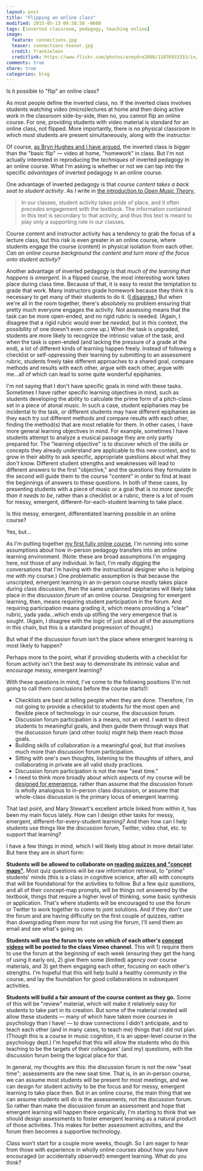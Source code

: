 ```yaml
---
layout: post
title: "Flipping an online class"
modified: 2015-05-13 09:38:58 -0600
tags: [inverted classroom, pedagogy, teaching online]
image:
  feature: connections.jpg
  teaser: connections-teaser.jpg
  credit: frankieleon
  creditlink: https://www.flickr.com/photos/armydre2008/11076933333/in/faves-131104016@N08/
comments: true
share: true
categories: blog
---
```


Is it possible to "flip" an online class?

As most people define the inverted class, no. If the inverted class involves students watching video (micro)lectures at home and then doing active work in the classroom side-by-side, then no, you cannot flip an online course. For one, providing students with video material is standard for an online class, not flipped. More importantly, there is no physical classroom in which most students are present simultaneously, along with the instructor.

Of course, [as Bryn Hughes and I have argued](http://flipcamp.org/engagingstudents/shafferintro.html), the inverted class is bigger than the "basic flip" — video at home, "homework" in class. But I'm not actually interested in reproducing the *techniques* of inverted pedagogy in an online course. What I'm asking is whether or not we can tap into the specific *advantages* of inverted pedagogy in an online course.

One advantage of inverted pedagogy is that *course content takes a back seat to student activity*. As I write in [the introduction to *Open Music Theory*](http://openmusictheory.com/about.html),

> In our classes, student activity takes pride of place, and it often *precedes* engagement with the textbook. The information contained in this text is secondary to that activity, and thus this text is meant to play only a supporting role in our classes.

Course content and instructor activity has a tendency to grab the focus of a lecture class, but this risk is even greater in an online course, where students engage the course (content) in physical isolation from each other. *Can an online course background the content and turn more of the focus onto student activity?*

Another advantage of inverted pedagogy is that *much of the learning that happens is emergent*. In a flipped course, the most interesting work takes place during class time. Because of that, it is easy to resist the temptation to grade that work. Many instructors grade homework because they think it is necessary to get many of their students to do it. ([I disagree.](http://kris.shaffermusic.com/2012/05/data-on-student-engagement-with-criterion-referenced-grading/)) But when we're all in the room together, there's absolutely no problem ensuring that pretty much everyone engages the activity. Not assessing means that the task can be more open-ended, and no rigid rubric is needed. (Again, I disagree that a rigid rubric would ever be *needed*, but in this context, the possibility of one doesn't even come up.) When the task is ungraded, students are more likely to recognize the intrinsic value of the task, and when the task is open-ended (and lacking the pressure of a grade at the end), a lot of different kinds of learning happen freely. Instead of following a checklist or self-oppressing their learning by submitting to an assessment rubric, students freely take different approaches to a shared goal, compare methods and results with each other, argue with each other, argue with me...all of which can lead to some quite wonderful epiphanies. 

I'm not saying that I don't have specific goals in mind with these tasks. Sometimes I have rather specific learning objectives in mind, such as students developing the ability to calculate the prime form of a pitch-class set in a piece of atonal music. In such a case, student epiphanies may be incidental to the task, or different students may have different epiphanies as they each try out different methods and compare results with each other, finding the method(s) that are most reliable for them. In other cases, I have more general learning objectives in mind. For example, sometimes I have students attempt to analyze a musical passage they are only partly prepared for. The "learning objective" is to discover which of the skills or concepts they already understand are applicable to this new context, and to grow in their ability to ask specific, appropriate questions about what they *don't* know. Different student strengths and weaknesses will lead to different answers to the first "objective," and the questions they formulate in the second will guide them to the course "content" in order to find at least the beginnings of answers to these questions. In both of these cases, by presenting students with a piece of music or a goal that is *no more specific than it needs to be*, rather than a checklist or a rubric, there is a lot of room for messy, emergent, different-for-each-student learning to take place.

Is this messy, emergent, differentiated learning possible in an online course?

Yes, but...

As I'm putting together [my first fully online course](cognition.shaffermusic.com), I'm running into some assumptions about how in-person pedagogy transfers into an online learning environment. (Note: these are broad assumptions I'm engaging here, not those of any individual. In fact, I'm really digging the conversations that I'm having with the instructional designer who is helping me with my course.) One problematic assumption is that because the unscripted, emergent learning in an in-person course mostly takes place during class discussion, then the same unplanned epiphanies will likely take place in the discussion *forum* of an online course. Designing for emergent learning, then, means requiring student participation in the forum. And requiring participation means grading it, which means providing a "clear" rubric, yada yada...which ends up stifling the very emergence that is sought. (Again, I disagree with the logic of just about all of the assumptions in this chain, but this is a standard progression of thought.) 

But what if the discussion forum isn't the place where emergent learning is most likely to happen?

Perhaps more to the point, what if providing students with a checklist for forum activity isn't the best way to demonstrate its intrinsic value and encourage messy, emergent learning?

With these questions in mind, I've come to the following positions (I'm not going to call them conclusions before the course starts!):

- Checklists are best at telling people when they are done. Therefore, I'm not going to provide a checklist to students for the most open and flexible piece of technology in our course, the discussion forum.  
- Discussion forum participation is a means, not an end. I want to direct students to meaningful goals, and then guide them through ways that the discussion forum (and other tools) might help them reach those goals.  
- Building skills of collaboration *is* a meaningful goal, but that involves much more than discussion forum participation.  
- Sitting with one's own thoughts, listening to the thoughts of others, and collaborating in private are all valid study practices.  
- Discussion forum participation is not the new "seat time."  
- I need to think more broadly about which aspects of my course will be [designed for emergence](http://www.hybridpedagogy.com/journal/designing-emergence-role-instructor-student-centered-learning/), rather than assume that the discussion forum is wholly analogous to in-person class discussion, or assume that whole-class discussion is the primary locus of emergent learning.

That last point, and Mary Stewart's excellent article linked from within it, has been my main focus lately. How can I design other tasks for messy, emergent, different-for-every-student learning? And then how can I help students use things like the discussion forum, Twitter, video chat, etc. to support that learning?

I have a few things in mind, which I will likely blog about in more detail later. But here they are in short form:

**Students will be allowed to collaborate on [reading quizzes and "concept maps"](http://cognition.shaffermusic.com/assessments/).** Most quiz questions will be raw information retrieval, to "prime" students' minds (this is a class in cognitive science, after all) with concepts that will be foundational for the activities to follow. But a few quiz questions, and all of their concept-map prompts, will be things not answered by the textbook, things that require a higher level of thinking, some basic synthesis or application. That's where students will be encouraged to use the forum or Twitter to work together to come to joint solutions. And if they don't use the forum and are having difficulty on the first couple of quizzes, rather than downgrading them *more* for not using the forum, I'll send them an email and see what's going on.  

**Students will use the forum to vote on which of each other's [concept videos](http://cognition.shaffermusic.com/assessments/) will be posted to the class Vimeo channel.** This will 1) require them to use the forum at the beginning of each week (ensuring they get the hang of using it early on), 2) give them some (limited) agency over course materials, and 3) get them engaging each other, focusing on each other's strengths. I'm hopeful that this will help build a healthy community in the course, and lay the foundation for good collaborations in subsequent activities.

**Students will build a fair amount of the course content as they go.** Some of this will be "review" material, which will make it relatively easy for students to take part in its creation. But some of the material created will allow these students — many of which have taken more courses in psychology than I have! — to draw connections I didn't anticipate, and to teach each other (and in many cases, to teach me) things that I did not plan. (Though this is a course in music cognition, it is an upper-level course in the psychology dept.) I'm hopeful that this will allow the students who do this teaching to be the targets of their colleagues' (and my) questions, with the discussion forum being the logical place for that.

In general, my thoughts are this: the discussion forum is not the new "seat time"; assessments are the new seat time. That is, in an in-person course, we can assume most students will be present for most meetings, and we can design for student activity to be the focus and for messy, emergent learning to take place then. But in an online course, the main thing that we can assume students will do is the assessments, not the discussion forum. So rather than make the discussion forum an assessment and hope that emergent learning will happen there organically, I'm starting to think that we should design assessments to foster emergent learning as a natural product of those activities. This makes for better assessment activities, and the forum then becomes a supportive technology.

Class won't start for a couple more weeks, though. So I am eager to hear from those with experience in wholly online courses about how you have encouraged (or accidentally observed!) emergent learning. What do you think?